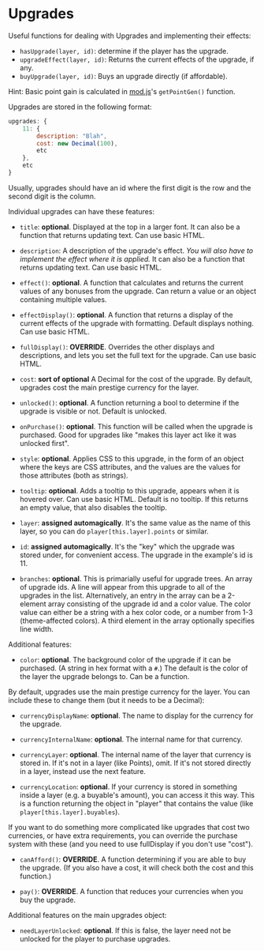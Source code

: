 # Upgrades

Useful functions for dealing with Upgrades and implementing their effects:

- `hasUpgrade(layer, id)`: determine if the player has the upgrade.
- `upgradeEffect(layer, id)`: Returns the current effects of the upgrade, if any.
- `buyUpgrade(layer, id)`: Buys an upgrade directly (if affordable).

Hint: Basic point gain is calculated in [mod.js](/js/mod.js)'s `getPointGen()` function.

Upgrades are stored in the following format:

```js
upgrades: {
    11: {
        description: "Blah",
        cost: new Decimal(100),
        etc
    },
    etc
}
```

Usually, upgrades should have an id where the first digit is the row and the second digit is the column.

Individual upgrades can have these features:

- `title`: **optional**. Displayed at the top in a larger font. It can also be a function that returns updating text. Can use basic HTML.

- `description`: A description of the upgrade's effect. *You will also have to implement the effect where it is applied.* It can also be a function that returns updating text. Can use basic HTML.

- `effect()`: **optional**. A function that calculates and returns the current values of any bonuses from the upgrade. Can return a value or an object containing multiple values.

- `effectDisplay()`: **optional**. A function that returns a display of the current effects of the upgrade with formatting. Default displays nothing. Can use basic HTML.

- `fullDisplay()`: **OVERRIDE**. Overrides the other displays and descriptions, and lets you set the full text for the upgrade. Can use basic HTML.

- `cost`: **sort of optional** A Decimal for the cost of the upgrade. By default, upgrades cost the main prestige currency for the layer.

- `unlocked()`: **optional**. A function returning a bool to determine if the upgrade is visible or not. Default is unlocked.

- `onPurchase()`: **optional**. This function will be called when the upgrade is purchased. Good for upgrades like "makes this layer act like it was unlocked first".

- `style`: **optional**. Applies CSS to this upgrade, in the form of an object where the keys are CSS attributes, and the values are the values for those attributes (both as strings).

- `tooltip`: **optional**. Adds a tooltip to this upgrade, appears when it is hovered over. Can use basic HTML. Default is no tooltip. If this returns an empty value, that also disables the tooltip.

- `layer`: **assigned automagically**. It's the same value as the name of this layer, so you can do `player[this.layer].points` or similar.

- `id`: **assigned automagically**. It's the "key" which the upgrade was stored under, for convenient access. The upgrade in the example's id is 11.

- `branches`: **optional**. This is primarially useful for upgrade trees. An array of upgrade ids. A line will appear from this upgrade to all of the upgrades in the list. Alternatively, an entry in the array can be a 2-element array consisting of the upgrade id and a color value. The color value can either be a string with a hex color code, or a number from 1-3 (theme-affected colors). A third element in the array optionally specifies line width.

Additional features:

- `color`: **optional**. The background color of the upgrade if it can be purchased. (A string in hex format with a `#`.) The default is the color of the layer the upgrade belongs to. Can be a function.

By default, upgrades use the main prestige currency for the layer. You can include these to change them (but it needs to be a Decimal):

- `currencyDisplayName`: **optional**. The name to display for the currency for the upgrade.

- `currencyInternalName`: **optional**. The internal name for that currency.

- `currencyLayer`: **optional**. The internal name of the layer that currency is stored in. If it's not in a layer (like Points), omit. If it's not stored directly in a layer, instead use the next feature.

- `currencyLocation`: **optional**. If your currency is stored in something inside a layer (e.g. a buyable's amount), you can access it this way. This is a function returning the object in "player" that contains the value (like `player[this.layer].buyables`).

If you want to do something more complicated like upgrades that cost two currencies, or have extra requirements, you can override the purchase system with these (and you need to use fullDisplay if you don't use "cost").

- `canAfford()`: **OVERRIDE**. A function determining if you are able to buy the upgrade. (If you also have a cost, it will check both the cost and this function.)

- `pay()`: **OVERRIDE**. A function that reduces your currencies when you buy the upgrade.

Additional features on the main upgrades object:

- `needLayerUnlocked`: **optional**. If this is false, the layer need not be unlocked for the player to purchase upgrades.
